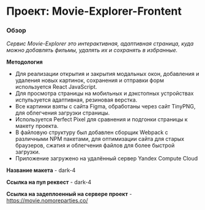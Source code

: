 # Проект: Movie-Explorer-Frontent

### Обзор

_Cервис Movie-Explorer это интерактивная, адаптивная страница, куда можно добавлять фильмы, удалять их и сохранять в избранные._

**Методология**
* Для реализации открытия и закрытия модальных окон, добавления и удаления новых картинок, сохранения и отправки форм используется React JavaScript.
* Для просмотра страницы на мобильных и дэкстопных устройствах испульзуется адаптивная, резиновая верстка.
* Все картинки взяты с сайта Figma, обработаны через сайт TinyPNG, для облегчения загрузки страницы.
* Используется Perfect Pixel для сравнения и подгонки страницы к макету проекта.
* В файловую структуру был добавлен сборщик Webpack с различными NPM пакетами, для оптимизации сайта для старых браузеров, сжатия и облегчения файлов для более быстрой загрузки.
* Приложение загружено на удалённый сервер Yandex Compute Cloud


**Название макета** - dark-4

**Ссылка на пул реквест** - dark-4

**Ссылка на задеплоенный на сервере проект** - https://movie.nomoreparties.co/